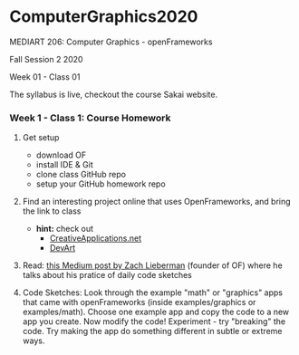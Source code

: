# ComputerGraphics2020

MEDIART 206: Computer Graphics - openFrameworks
	
Fall Session 2 2020	 

Week 01 - Class 01

The syllabus is live, checkout the course Sakai website.

### Week 1 - Class 1: Course Homework

1. Get setup
   - download OF
   - install IDE & Git
   - clone class GitHub repo
   - setup your GitHub homework repo

2. Find an interesting project online that uses OpenFrameworks, and bring the link to class
   - __hint:__ check out
     - [CreativeApplications.net](http://www.creativeapplications.net/category/openframeworks/)
     - [DevArt](https://devart.withgoogle.com/#/?q=openframeworks)

3. Read: [this Medium post by Zach Lieberman](https://medium.com/@zachlieberman/daily-sketches-2016-28586d8f008e) (founder of OF) where he talks about his pratice of daily code sketches

4. Code Sketches: Look through the example "math" or "graphics" apps that came with openFrameworks (inside examples/graphics or examples/math). Choose one example app and copy the code to a new app you create. Now modify the code! Experiment - try "breaking" the code. Try making the app do something different in subtle or extreme ways.
